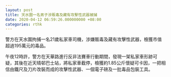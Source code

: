 ```yaml
---
layout: post
title: 天水圍一名男子涉販毒及藏有攻擊性武器被捕
date: 2020-04-12 06:59:26.000000000 +08:00
categories: rthk
---
```


警方在天水圍拘捕一名21歲私家車司機，涉嫌販毒及藏有攻擊性武器，檢獲巿值超過195萬元的毒品。

午夜12時許，警方在天華路進行反非法賽車行動期間，發現一架私家車形跡可疑，其後在近天晴邨巴士站，將私家車截停，檢獲約1.85公斤懷疑可卡因，一把相信由鐵尺及刀片改裝而成的攻擊性武器、一個電子磅及一批毒品包裝工具。
